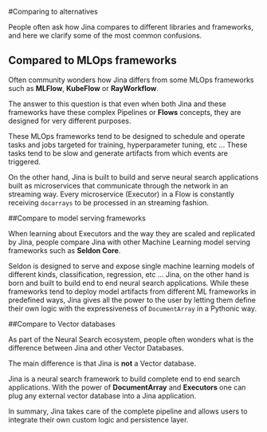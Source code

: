 #Comparing to alternatives

People often ask how Jina compares to different libraries and frameworks, and here we clarify some of the most common confusions. 

## Compared to MLOps frameworks

Often community wonders how Jina differs from some MLOps frameworks such as **MLFlow**, **KubeFlow** or **RayWorkflow**. 

The answer to this question is that even when both Jina and these frameworks have these complex Pipelines or **Flows** concepts, they are designed for very different purposes. 

These MLOps frameworks tend to be designed to schedule and operate tasks and jobs targeted for training, hyperparameter tuning, etc … These tasks tend to be slow and generate artifacts from which events are triggered.

On the other hand, Jina is built to build and serve neural search applications built as microservices that communicate through the network in an streaming way. Every microservice (Executor) in a Flow is constantly receiving `docarrays` to be processed in an streaming fashion. 

##Compare to model serving frameworks

When learning about Executors and the way they are scaled and replicated by Jina, people compare Jina with other Machine Learning model serving frameworks such as **Seldon Core**. 

Seldon is designed to serve and expose single machine learning models of different kinds, classification, regression, etc … Jina, on the other hand is born and built to build end to end neural search applications.
 While these frameworks tend to deploy model artifacts from different ML frameworks in predefined ways, Jina gives all the power to the user by letting them define their own logic with the expressiveness of `DocumentArray` in a Pythonic way.

##Compare to Vector databases

As part of the Neural Search ecosystem, people often wonders what is the difference between Jina and other Vector Databases.

The main difference is that Jina is **not** a Vector database. 

Jina is a neural search framework to build complete end to end search applications. With the power of **DocumentArray** and **Executors** one can plug any external vector database into a Jina application.
 
 In summary, Jina takes care of the complete pipeline and allows users to integrate their own custom logic and persistence layer. 
